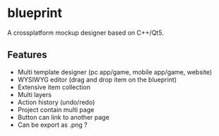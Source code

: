 # blueprint
A crossplatform mockup designer based on C++/Qt5.

## Features
* Multi template designer (pc app/game, mobile app/game, website)
* WYSIWYG editor (drag and drop item on the blueprint)
* Extensive item collection
* Multi layers
* Action history (undo/redo)
* Project contain multi page
* Button can link to another page
* Can be export as .png ?
